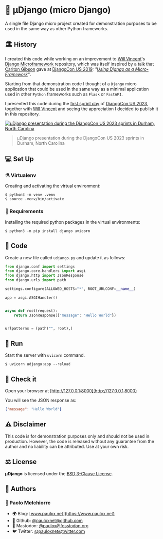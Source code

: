 # 🧬 μDjango (micro Django)

A single file Django micro project created for demonstration purposes to be used in the same way as other Python frameworks.

## 🏛️ History

I created this code while working on an improvement to [Will Vincent](https://github.com/wsvincent)'s [Django Microframework](https://github.com/wsvincent/django-microframework) repository, which was itself inspired by a talk that [Carlton Gibson](https://github.com/carltongibson) gave at [DjangoCon US 2019](https://2019.djangocon.us/talks/using-django-as-a-micro-framework-on-the/): _"[Using Django as a Micro-Framework](https://www.youtube.com/watch?v=w9cYEovduWI)"_.

Starting from that demonstration code I thought of a `Django` micro application that could be used in the same way as a minimal application used in other `Python` frameworks such as `Flask` or `FastAPI`.

I presented this code during the [first sprint day](https://2023.djangocon.us/sprints/thursday/) of [DjangoCon US 2023](https://2023.djangocon.us), together with [Will Vincent](https://github.com/wsvincent) and seeing the appreciation I decided to publish it in this repository.

[![μDjango presentation during the DjangoCon US 2023 sprints in Durham, North Carolina](https://cdn.fosstodon.org/media_attachments/files/111/262/282/120/320/402/original/0b644dcffe2eeecf.jpg)](https://fosstodon.org/@paulox/111262287902120294)

> μDjango presentation during the DjangoCon US 2023 sprints in Durham, North Carolina

## 💻 Set Up

### ⚗️ Virtualenv

Creating and activating the virtual environment:

```console
$ python3 -m venv .venv
$ source .venv/bin/activate
```

### 🧩 Requirements

Installing the required python packages in the virtual environments:

```console
$ python3 -m pip install django uvicorn
```
## 🧮 Code

Create a new file called `udjango.py` and update it as follows:

```python
from django.conf import settings
from django.core.handlers import asgi
from django.http import JsonResponse
from django.urls import path

settings.configure(ALLOWED_HOSTS="*", ROOT_URLCONF=__name__)

app = asgi.ASGIHandler()


async def root(request):
    return JsonResponse({"message": "Hello World"})


urlpatterns = (path("", root),)
```

## 🏃 Run

Start the server with `uvicorn` command.

```console
$ uvicorn udjango:app --reload
```

## 🔬 Check it

Open your browser at [http://127.0.0.1:8000](http://127.0.0.1:8000)

You will see the JSON response as:

```json
{"message": "Hello World"}
```

## ⚠️ Disclaimer

This code is for demonstration purposes only and should not be used in production. However, the code is released without any guarantee from the author and no liability can be attributed. Use at your own risk.

## ⚖️ License

**μDjango** is licensed under the [BSD 3-Clause License](https://github.com/pauloxnet/uDjango/blob/main/LICENSE).

## 👥 Authors

### 👤 Paolo Melchiorre

-   🌍 Blog: [www.paulox.net](https://www.paulox.net)
-   🐙 Github: [@pauloxnet@github.com](https://github.com/pauloxnet)
-   🦣 Mastodon: [@paulox@fosstodon.org](https://fosstodon.org/@paulox)
-   🐦️ Twitter: [@pauloxnet@twitter.com](https://twitter.com/pauloxnet)
